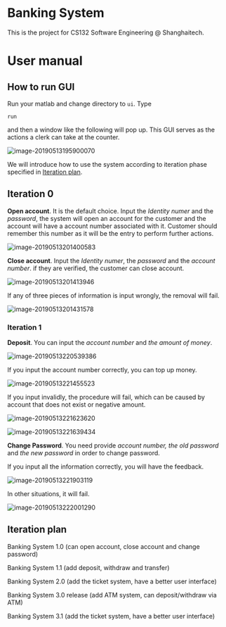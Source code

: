 # Banking System 

This is the project for CS132 Software Engineering @ Shanghaitech.



# User manual

## How to run GUI

Run your matlab and change directory to `ui`. Type

```
run
```

and then a window like the following will pop up. This GUI serves as the actions a clerk can take at the counter.

![image-20190513195900070](assets/image-20190513195900070.png)

We will introduce how to use the system according to iteration phase specified in [Iteration plan](#iteration-plan).

## Iteration 0

**Open account**. It is the default choice. Input the *Identity numer* and the *password*, the system will open an account for the customer and the account will have a account number associated with it. Customer should remember this number as it will be the entry to perform further actions.

![image-20190513201400583](assets/image-20190513201400583.png)

**Close account**. Input the *Identity numer*, the *password* and the *account number*. if they are verified, the customer can close account.

![image-20190513201413946](assets/image-20190513201413946.png)

If any of three pieces of information is input wrongly, the removal will fail.

![image-20190513201431578](assets/image-20190513201431578.png)



### Iteration 1

**Deposit**. You can input the *account number* and *the amount of money*.

![image-20190513220539386](assets/image-20190513220539386.png)

If you input the account number correctly, you can top up money.

![image-20190513221455523](assets/image-20190513221455523.png)

If you input invalidly, the procedure will fail, which can be caused by account that does not exist or negative amount.

![image-20190513221623620](assets/image-20190513221623620.png)

![image-20190513221639434](assets/image-20190513221639434.png)

**Change Password**. You need provide *account number, the old password* and *the new password* in order to change password.

If you input all the information correctly, you will have the feedback.

![image-20190513221903119](assets/image-20190513221903119.png)

In other situations, it will fail.

![image-20190513222001290](assets/image-20190513222001290.png)





## Iteration plan

Banking System 1.0 (can open account, close account and change password)

Banking System 1.1 (add deposit, withdraw and transfer)

Banking System 2.0 (add the ticket system, have a better user interface)

Banking System 3.0 release (add ATM system, can deposit/withdraw via ATM)


Banking System 3.1 (add the ticket system, have a better user interface)